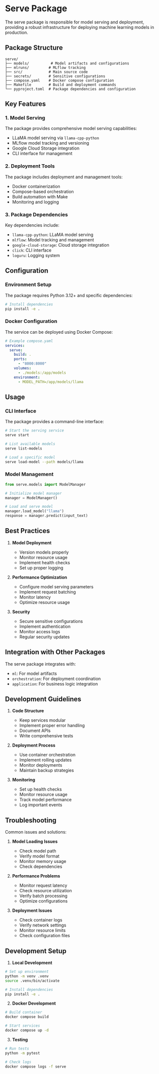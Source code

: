 # Serve Package

The serve package is responsible for model serving and deployment, providing a robust infrastructure for deploying machine learning models in production.

## Package Structure

```
serve/
├── models/          # Model artifacts and configurations
├── mlruns/         # MLflow tracking
├── src/            # Main source code
├── secrets/        # Sensitive configurations
├── compose.yaml    # Docker compose configuration
├── Makefile        # Build and deployment commands
└── pyproject.toml  # Package dependencies and configuration
```

## Key Features

### 1. Model Serving

The package provides comprehensive model serving capabilities:
- LLaMA model serving via `llama-cpp-python`
- MLflow model tracking and versioning
- Google Cloud Storage integration
- CLI interface for management

### 2. Deployment Tools

The package includes deployment and management tools:
- Docker containerization
- Compose-based orchestration
- Build automation with Make
- Monitoring and logging

### 3. Package Dependencies

Key dependencies include:
- `llama-cpp-python`: LLaMA model serving
- `mlflow`: Model tracking and management
- `google-cloud-storage`: Cloud storage integration
- `click`: CLI interface
- `loguru`: Logging system

## Configuration

### Environment Setup

The package requires Python 3.12+ and specific dependencies:
```bash
# Install dependencies
pip install -e .
```

### Docker Configuration

The service can be deployed using Docker Compose:
```yaml
# Example compose.yaml
services:
  serve:
    build: .
    ports:
      - "8000:8000"
    volumes:
      - ./models:/app/models
    environment:
      - MODEL_PATH=/app/models/llama
```

## Usage

### CLI Interface

The package provides a command-line interface:
```bash
# Start the serving service
serve start

# List available models
serve list-models

# Load a specific model
serve load-model --path models/llama
```

### Model Management

```python
from serve.models import ModelManager

# Initialize model manager
manager = ModelManager()

# Load and serve model
manager.load_model("llama")
response = manager.predict(input_text)
```

## Best Practices

1. **Model Deployment**
   - Version models properly
   - Monitor resource usage
   - Implement health checks
   - Set up proper logging

2. **Performance Optimization**
   - Configure model serving parameters
   - Implement request batching
   - Monitor latency
   - Optimize resource usage

3. **Security**
   - Secure sensitive configurations
   - Implement authentication
   - Monitor access logs
   - Regular security updates

## Integration with Other Packages

The serve package integrates with:
- `ml`: For model artifacts
- `orchestration`: For deployment coordination
- `application`: For business logic integration

## Development Guidelines

1. **Code Structure**
   - Keep services modular
   - Implement proper error handling
   - Document APIs
   - Write comprehensive tests

2. **Deployment Process**
   - Use container orchestration
   - Implement rolling updates
   - Monitor deployments
   - Maintain backup strategies

3. **Monitoring**
   - Set up health checks
   - Monitor resource usage
   - Track model performance
   - Log important events

## Troubleshooting

Common issues and solutions:

1. **Model Loading Issues**
   - Check model path
   - Verify model format
   - Monitor memory usage
   - Check dependencies

2. **Performance Problems**
   - Monitor request latency
   - Check resource utilization
   - Verify batch processing
   - Optimize configurations

3. **Deployment Issues**
   - Check container logs
   - Verify network settings
   - Monitor resource limits
   - Check configuration files

## Development Setup

1. **Local Development**
```bash
# Set up environment
python -m venv .venv
source .venv/bin/activate

# Install dependencies
pip install -e .
```

2. **Docker Development**
```bash
# Build container
docker compose build

# Start services
docker compose up -d
```

3. **Testing**
```bash
# Run tests
python -m pytest

# Check logs
docker compose logs -f serve
``` 